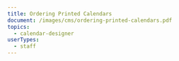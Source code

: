 ```yaml
---
title: Ordering Printed Calendars
document: /images/cms/ordering-printed-calendars.pdf
topics:
  - calendar-designer
userTypes:
  - staff
---
```

